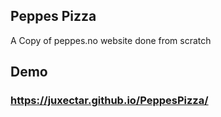 ## Peppes Pizza
A Copy of peppes.no website done from scratch
## Demo
### https://juxectar.github.io/PeppesPizza/
